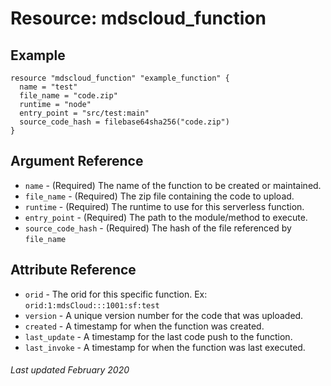 # Resource: mdscloud_function

## Example

```hcl
resource "mdscloud_function" "example_function" {
  name = "test"
  file_name = "code.zip"
  runtime = "node"
  entry_point = "src/test:main"
  source_code_hash = filebase64sha256("code.zip")
}
```

## Argument Reference

* `name` - (Required) The name of the function to be created or maintained.
* `file_name` - (Required) The zip file containing the code to upload.
* `runtime` - (Required) The runtime to use for this serverless function.
* `entry_point` - (Required) The path to the module/method to execute.
* `source_code_hash` - (Required) The hash of the file referenced by `file_name`
  

## Attribute Reference

* `orid` - The orid for this specific function. Ex: `orid:1:mdsCloud:::1001:sf:test`
* `version` - A unique version number for the code that was uploaded.
* `created` - A timestamp for when the function was created.
* `last_update` - A timestamp for the last code push to the function.
* `last_invoke` - A timestamp for when the function was last executed.

###### Last updated February 2020
